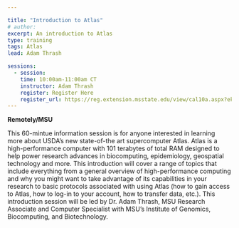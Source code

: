 ```yaml
---

title: "Introduction to Atlas"
# author: 
excerpt: An introduction to Atlas
type: training
tags: Atlas
lead: Adam Thrash

sessions:
  - session: 
    time: 10:00am-11:00am CT
    instructor: Adam Thrash
    register: Register Here
    register_url: https://reg.extension.msstate.edu/view/cal10a.aspx?ek=&ref=&aa=&sid1=&sid2=&as=81&wp=476&tz=&ms=&nav=&cc=&cat1=&cat2=&cat3=&aid=MSU&rf=&pn=
---
```


**Remotely/MSU**   


This 60-mintue information session is for anyone interested in learning more about USDA’s new state-of-the art supercomputer Atlas. Atlas is a high-performance computer with 101 terabytes of total RAM designed to help power research advances in biocomputing, epidemiology, geospatial technology and more. This introduction will cover a range of topics that include everything from a general overview of high-performance computing and why you might want to take advantage of its capabilities in your research to basic protocols associated with using Atlas (how to gain access to Atlas, how to log-in to your account, how to transfer data, etc.). This introduction session will be led by Dr. Adam Thrash, MSU Research Associate and Computer Specialist with MSU’s Institute of Genomics, Biocomputing, and Biotechnology.



